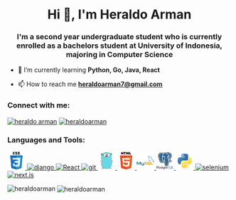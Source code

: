 <h1 align="center">Hi 👋, I'm Heraldo Arman</h1>
<h3 align="center">I'm a second year undergraduate student who is currently enrolled as a bachelors student at University
    of Indonesia, majoring in Computer Science</h3>

- 🌱 I’m currently learning **Python, Go, Java, React**

- 📫 How to reach me **heraldoarman7@gmail.com**

<h3 align="left">Connect with me:</h3>
<p align="left">
    <a href="https://www.linkedin.com/in/heraldo-arman/" target="blank"><img align="center"
            src="https://raw.githubusercontent.com/rahuldkjain/github-profile-readme-generator/master/src/images/icons/Social/linked-in-alt.svg"
            alt="heraldo arman" height="30" width="40" /></a>
    <a href="https://instagram.com/heraldoarman" target="blank"><img align="center"
            src="https://raw.githubusercontent.com/rahuldkjain/github-profile-readme-generator/master/src/images/icons/Social/instagram.svg"
            alt="heraldoarman" height="30" width="40" /></a>
</p>

<h3 align="left">Languages and Tools:</h3>
<p align="left"> <a href="https://www.w3schools.com/css/" target="_blank" rel="noreferrer"> <img
            src="https://raw.githubusercontent.com/devicons/devicon/master/icons/css3/css3-original-wordmark.svg"
            alt="css3" width="40" height="40" /> </a> <a href="https://www.djangoproject.com/" target="_blank"
        rel="noreferrer"> <img src="https://cdn.worldvectorlogo.com/logos/django.svg" alt="django" width="40"
            height="40" /> </a> <a href="https://react.dev/" target="_blank" rel="noreferrer"> <img
            src="https://www.vectorlogo.zone/logos/reactjs/reactjs-icon.svg" alt="React" width="40" height="40" />
    </a> <a href="https://git-scm.com/" target="_blank" rel="noreferrer"> <img
            src="https://www.vectorlogo.zone/logos/git-scm/git-scm-icon.svg" alt="git" width="40" height="40" /> </a> <a
        href="https://golang.org" target="_blank" rel="noreferrer"> <img
            src="https://raw.githubusercontent.com/devicons/devicon/master/icons/go/go-original.svg" alt="go" width="40"
            height="40" /> </a> <a href="https://www.w3.org/html/" target="_blank" rel="noreferrer"> <img
            src="https://raw.githubusercontent.com/devicons/devicon/master/icons/html5/html5-original-wordmark.svg"
            alt="html5" width="40" height="40" /> </a> <a href="https://www.mysql.com/" target="_blank"
        rel="noreferrer"> <img
            src="https://raw.githubusercontent.com/devicons/devicon/master/icons/mysql/mysql-original-wordmark.svg"
            alt="mysql" width="40" height="40" /> </a> <a href="https://www.postgresql.org" target="_blank"
        rel="noreferrer"> <img
            src="https://raw.githubusercontent.com/devicons/devicon/master/icons/postgresql/postgresql-original-wordmark.svg"
            alt="postgresql" width="40" height="40" /> </a> <a href="https://www.python.org" target="_blank"
        rel="noreferrer"> <img
            src="https://raw.githubusercontent.com/devicons/devicon/master/icons/python/python-original.svg"
            alt="python" width="40" height="40" /> </a> <a href="https://www.selenium.dev" target="_blank"
        rel="noreferrer"> <img
            src="https://raw.githubusercontent.com/detain/svg-logos/780f25886640cef088af994181646db2f6b1a3f8/svg/selenium-logo.svg"
            alt="selenium" width="40" height="40" /> </a>
            <a href="https://nextjs.org/" target="_blank"
            rel="noreferrer"> <img
                src="https://www.vectorlogo.zone/logos/nextjs/nextjs-icon.svg"
                alt="next.js" width="40" height="40" /> </a>
        </p>

<p><img align="left"
        src="https://githubstat-rust.vercel.app/api?username=heraldoarman&theme=outrun&show_icons=true&hide_border=true&include_all_commits=true&count_private=true"
        alt="heraldoarman" /></p>

<p>&nbsp;<img align="center"
        src="https://githubstat-rust.vercel.app/api/top-langs/?username=heraldoarman&theme=outrun&show_icons=true&hide_border=true&layout=compact&count_private=true"
        alt="heraldoarman" /></p>
